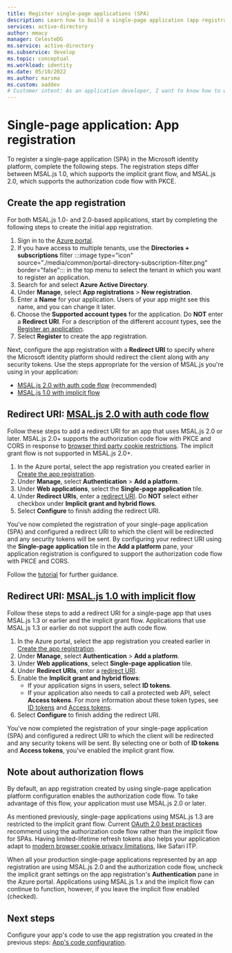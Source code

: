 ```yaml
---
title: Register single-page applications (SPA)
description: Learn how to build a single-page application (app registration)
services: active-directory
author: mmacy
manager: CelesteDG
ms.service: active-directory
ms.subservice: develop
ms.topic: conceptual
ms.workload: identity
ms.date: 05/10/2022
ms.author: marsma
ms.custom: aaddev
# Customer intent: As an application developer, I want to know how to write a single-page application by using the Microsoft identity platform.
---
```


# Single-page application: App registration

To register a single-page application (SPA) in the Microsoft identity platform, complete the following steps. The registration steps differ between MSAL.js 1.0, which supports the implicit grant flow, and MSAL.js 2.0, which supports the authorization code flow with PKCE.

## Create the app registration

For both MSAL.js 1.0- and 2.0-based applications, start by completing the following steps to create the initial app registration.

1. Sign in to the <a href="https://portal.azure.com/" target="_blank">Azure portal</a>.
1. If you have access to multiple tenants, use the **Directories + subscriptions** filter :::image type="icon" source="./media/common/portal-directory-subscription-filter.png" border="false"::: in the top menu to select the tenant in which you want to register an application.
1. Search for and select **Azure Active Directory**.
1. Under **Manage**, select **App registrations** > **New registration**.
1. Enter a **Name** for your application. Users of your app might see this name, and you can change it later.
1. Choose the **Supported account types** for the application. Do **NOT** enter a **Redirect URI**. For a description of the different account types, see the [Register an application](quickstart-register-app.md).
1. Select **Register** to create the app registration.

Next, configure the app registration with a **Redirect URI** to specify where the Microsoft identity platform should redirect the client along with any security tokens. Use the steps appropriate for the version of MSAL.js you're using in your application:

- [MSAL.js 2.0 with auth code flow](#redirect-uri-msaljs-20-with-auth-code-flow) (recommended)
- [MSAL.js 1.0 with implicit flow](#redirect-uri-msaljs-10-with-implicit-flow)

## Redirect URI: [MSAL.js 2.0 with auth code flow](https://github.com/AzureAD/microsoft-authentication-library-for-js/tree/dev/lib/msal-browser)

Follow these steps to add a redirect URI for an app that uses MSAL.js 2.0 or later. MSAL.js 2.0+ supports the authorization code flow with PKCE and CORS in response to [browser third party cookie restrictions](reference-third-party-cookies-spas.md). The implicit grant flow is not supported in MSAL.js 2.0+.

1. In the Azure portal, select the app registration you created earlier in [Create the app registration](#create-the-app-registration).
1. Under **Manage**, select **Authentication** > **Add a platform**.
1. Under **Web applications**, select the **Single-page application** tile.
1. Under **Redirect URIs**, enter a [redirect URI](reply-url.md). Do **NOT** select either checkbox under **Implicit grant and hybrid flows**.
1. Select **Configure** to finish adding the redirect URI.

You've now completed the registration of your single-page application (SPA) and configured a redirect URI to which the client will be redirected and any security tokens will be sent. By configuring your redirect URI using the **Single-page application** tile in the **Add a platform** pane, your application registration is configured to support the authorization code flow with PKCE and CORS.

Follow the [tutorial](tutorial-v2-javascript-auth-code.md) for further guidance.

## Redirect URI: [MSAL.js 1.0 with implicit flow](https://github.com/AzureAD/microsoft-authentication-library-for-js/tree/dev/lib/msal-core)

Follow these steps to add a redirect URI for a single-page app that uses MSAL.js 1.3 or earlier and the implicit grant flow. Applications that use MSAL.js 1.3 or earlier do not support the auth code flow.

1. In the Azure portal, select the app registration you created earlier in [Create the app registration](#create-the-app-registration).
1. Under **Manage**, select **Authentication** > **Add a platform**.
1. Under **Web applications**, select **Single-page application** tile.
1. Under **Redirect URIs**, enter a [redirect URI](reply-url.md).
1. Enable the **Implicit grant and hybrid flows**:
    - If your application signs in users, select **ID tokens**.
    - If your application also needs to call a protected web API, select **Access tokens**. For more information about these token types, see [ID tokens](id-tokens.md) and [Access tokens](access-tokens.md).
1. Select **Configure** to finish adding the redirect URI.

You've now completed the registration of your single-page application (SPA) and configured a redirect URI to which the client will be redirected and any security tokens will be sent. By selecting one or both of **ID tokens** and **Access tokens**, you've enabled the implicit grant flow.

## Note about authorization flows

By default, an app registration created by using single-page application platform configuration enables the authorization code flow. To take advantage of this flow, your application must use MSAL.js 2.0 or later.

As mentioned previously, single-page applications using MSAL.js 1.3 are restricted to the implicit grant flow. Current [OAuth 2.0 best practices](v2-oauth2-auth-code-flow.md) recommend using the authorization code flow rather than the implicit flow for SPAs. Having limited-lifetime refresh tokens also helps your application adapt to [modern browser cookie privacy limitations](reference-third-party-cookies-spas.md), like Safari ITP.

When all your production single-page applications represented by an app registration are using MSAL.js 2.0 and the authorization code flow, uncheck the implicit grant settings on the app registration's **Authentication** pane in the Azure portal. Applications using MSAL.js 1.x and the implicit flow can continue to function, however, if you leave the implicit flow enabled (checked).

## Next steps

Configure your app's code to use the app registration you created in the previous steps: [App's code configuration](scenario-spa-app-configuration.md).
